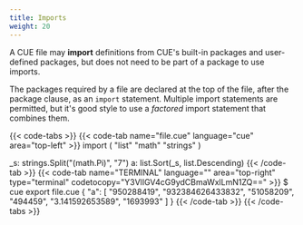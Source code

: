 ```yaml
---
title: Imports
weight: 20
---
```


A CUE file may **import** definitions from CUE's built-in packages and
user-defined packages,
but does not need to be part of a package to use imports.

The packages required by a file are declared at the top of the file, after the
package clause, as an `import` statement.
Multiple import statements are permitted,
but it's good style to use a *factored* import statement that combines them.

{{< code-tabs >}}
{{< code-tab name="file.cue" language="cue" area="top-left" >}}
import (
	"list"
	"math"
	"strings"
)

_s: strings.Split("\(math.Pi)", "7")
a:  list.Sort(_s, list.Descending)
{{< /code-tab >}}
{{< code-tab name="TERMINAL" language="" area="top-right" type="terminal" codetocopy="Y3VlIGV4cG9ydCBmaWxlLmN1ZQ==" >}}
$ cue export file.cue
{
    "a": [
        "950288419",
        "932384626433832",
        "51058209",
        "494459",
        "3.141592653589",
        "1693993"
    ]
}
{{< /code-tab >}}
{{< /code-tabs >}}
